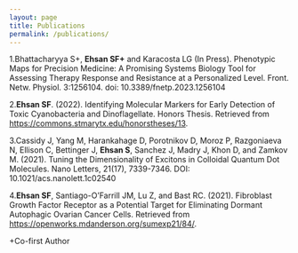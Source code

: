 ```yaml
---
layout: page
title: Publications
permalink: /publications/
---
```

1.Bhattacharyya S+, **Ehsan SF+** and Karacosta LG (In Press). Phenotypic Maps for Precision Medicine: A Promising Systems Biology Tool for Assessing Therapy Response and Resistance at a Personalized Level. Front. Netw. Physiol. 3:1256104. doi: 10.3389/fnetp.2023.1256104 

2.**Ehsan SF**. (2022). Identifying Molecular Markers for Early Detection of Toxic Cyanobacteria and Dinoflagellate. Honors Thesis. Retrieved from https://commons.stmarytx.edu/honorstheses/13. 

3.Cassidy J, Yang M, Harankahage D, Porotnikov D, Moroz P, Razgoniaeva N, Ellison C, Bettinger J, **Ehsan S**, Sanchez J, Madry J, Khon D, and Zamkov M. (2021). Tuning the Dimensionality of Excitons in Colloidal Quantum Dot Molecules. Nano Letters, 21(17), 7339-7346. DOI: 10.1021/acs.nanolett.1c02540 

4.**Ehsan SF**, Santiago-O’Farrill JM, Lu Z, and Bast RC. (2021). Fibroblast Growth Factor Receptor as a Potential Target for Eliminating Dormant Autophagic Ovarian Cancer Cells. Retrieved from https://openworks.mdanderson.org/sumexp21/84/. 

+Co-first Author 
